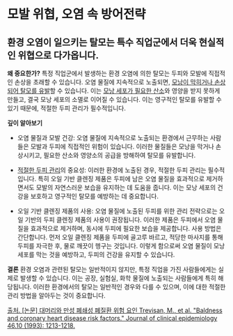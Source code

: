 ﻿

# 모발 위협, 오염 속 방어전략

## 환경 오염이 일으키는 탈모는 특수 직업군에서 더욱 현실적인 위협으로 다가옵니다.

 

**왜 중요한가?** 
특정 직업군에서 발생하는 환경 오염에 의한 탈모는 두피와 모발에 직접적인 손상을 초래할 수 있습니다. 오염 물질에 지속적으로 노출되면, [모낭이 막히거나 손상되어 탈모를 유발](/m04/m0402/m040203)할 수 있습니다. 이는 [모낭 세포가 필요한 산소](/m04/m0403/m040303)와 영양을 받지 못하게 만들고, 결국 모낭 세포의 소멸로 이어질 수 있습니다. 이는 영구적인 탈모를 유발할 수 있기 때문에, 적절한 두피 관리가 필수적입니다. 

**깊이 알아보기** 

- 오염 물질과 모발 건강: 오염 물질에 지속적으로 노출되는 환경에서 근무하는 사람들은 모발과 두피에 직접적인 위험이 있습니다. 이러한 물질들은 모낭을 막거나 손상시키고, 필요한 산소와 영양소의 공급을 방해하여 탈모를 유발합니다. 

- [적절한 두피 관리](https://frontier-three.vercel.app/kr/m04/m0401/m040104/m04010403)의 중요성: 이러한 환경에 노출된 경우, 적절한 두피 관리는 필수적입니다. 특히 오일 기반 클렌징 제품은 두피에 남은 오염 물질을 효과적으로 제거하면서도 모발의 자연스러운 보습을 유지하는 데 도움을 줍니다. 이는 모낭 세포의 건강을 보호하고 영구적인 탈모를 예방하는 데 중요합니다. 

- 오일 기반 클렌징 제품의 사용: 오염 물질에 노출된 두피를 위한 관리 전략으로는 오일 기반의 두피 클렌징 제품의 사용이 권장됩니다. 이러한 제품은 두피에서 오염 물질을 효과적으로 제거하며, 동시에 두피에 필요한 보습을 제공합니다. 사용 방법은 간단합니다. 먼저 오일 클렌징 제품을 두피에 골고루 바르고, 적당한 마사지를 통해 두피를 자극한 후, 물로 깨끗이 헹구는 것입니다. 이렇게 함으로써 오염 물질이 모낭 세포를 막는 것을 예방하고, 두피의 건강을 유지할 수 있습니다. 

**결론**
환경 오염과 관련된 탈모는 일반적이지 않지만, 특정 직업을 가진 사람들에게는 실제로 발생할 수 있습니다. 이는 공장, 실험실, 화학 물질에 노출되는 사람들에게 특히 해당됩니다. 이러한 환경에서의 탈모는 일반적인 경우와 다를 수 있으며, 이에 대한 적절한 관리 방법을 알아두는 것이 중요합니다.

[출처. \[논문\] 대머리와 만성 폐쇄성 폐질환 위험 요인 Trevisan, M., et al. "Baldness and coronary heart disease risk factors." Journal of clinical epidemiology 46.10 (1993): 1213-1218.](https://frontier-three.vercel.app/kr/m04/m0407/m040723)
<!--stackedit_data:
eyJoaXN0b3J5IjpbMjEzMzU4MzI0MCwtMTk0ODEzOTU2NF19
-->